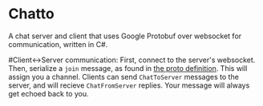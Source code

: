 # Chatto
A chat server and client that uses Google Protobuf over websocket for communication, written in C#.

#Client<->Server communication:
First, connect to the server's websocket.
Then, serialize a `join` message, as found in
[the proto definition](https://github.com/JaxForReal/Chatto/blob/master/chatto_proto.proto).
This will assign you a channel. Clients can send `ChatToServer` messages to the server, and will recieve `ChatFromServer` replies.
Your message will always get echoed back to you.
